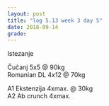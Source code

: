 ```yaml
---
layout: post
title: "log 5.13 week 3 day 5"
date: 2018-09-14
grade:
---
```


Istezanje

Čučanj 5x5 @ 90kg    
Romanian DL 4x12 @ 70kg    

A1 Ekstenzija 4xmax. @ 30kg    
A2 Ab crunch 4xmax.  
